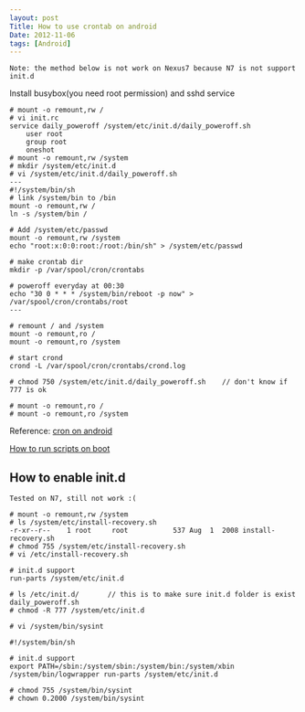 ```yaml
---
layout: post
Title: How to use crontab on android
Date: 2012-11-06
tags: [Android]
---
```


`Note: the method below is not work on Nexus7 because N7 is not support init.d`

Install busybox(you need root permission) and sshd service

```shell
# mount -o remount,rw /
# vi init.rc
service daily_poweroff /system/etc/init.d/daily_poweroff.sh
    user root
    group root
    oneshot
# mount -o remount,rw /system
# mkdir /system/etc/init.d
# vi /system/etc/init.d/daily_poweroff.sh
---
#!/system/bin/sh
# link /system/bin to /bin
mount -o remount,rw /
ln -s /system/bin /

# Add /system/etc/passwd
mount -o remount,rw /system
echo "root:x:0:0:root:/root:/bin/sh" > /system/etc/passwd

# make crontab dir
mkdir -p /var/spool/cron/crontabs

# poweroff everyday at 00:30
echo "30 0 * * * /system/bin/reboot -p now" > /var/spool/cron/crontabs/root
---

# remount / and /system
mount -o remount,ro /
mount -o remount,ro /system

# start crond
crond -L /var/spool/cron/crontabs/crond.log

# chmod 750 /system/etc/init.d/daily_poweroff.sh    // don't know if 777 is ok

# mount -o remount,ro /
# mount -o remount,ro /system
```

Reference:
[cron on android](http://www.imoseyon.com/2011/02/cron-on-android-is-awesome.html)

[How to run scripts on
boot](http://android.stackexchange.com/questions/6558/how-can-i-run-a-script-on-boot)


How to enable init.d
------

`Tested on N7, still not work :(`

```shell
# mount -o remount,rw /system
# ls /system/etc/install-recovery.sh
-r-xr--r--    1 root     root           537 Aug  1  2008 install-recovery.sh
# chmod 755 /system/etc/install-recovery.sh
# vi /etc/install-recovery.sh

# init.d support
run-parts /system/etc/init.d

# ls /etc/init.d/       // this is to make sure init.d folder is exist
daily_poweroff.sh
# chmod -R 777 /system/etc/init.d

# vi /system/bin/sysint

#!/system/bin/sh

# init.d support
export PATH=/sbin:/system/sbin:/system/bin:/system/xbin
/system/bin/logwrapper run-parts /system/etc/init.d

# chmod 755 /system/bin/sysint
# chown 0.2000 /system/bin/sysint
```
